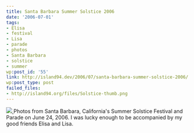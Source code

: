 ```yaml
---
title: Santa Barbara Summer Solstice 2006
date: '2006-07-01'
tags:
- Elisa
- festival
- Lisa
- parade
- photos
- Santa Barbara
- solstice
- summer
wp:post_id: '55'
link: http://island94.dev/2006/07/santa-barbara-summer-solstice-2006/
wp:post_type: post
failed_files:
- http://island94.org/files/Solstice-thumb.png
---
```


  [ ![](2006-07-01-Santa-Barbara-Summer-Solstice-2006/Solstice-thumb.png) ](http://flickr.com/photos/bensheldon/sets/72157594183776306/)
Photos from Santa Barbara, California's Summer Solstice Festival and Parade on June 24, 2006. I was lucky enough to be accompanied by my good friends Elisa and Lisa.
